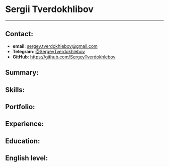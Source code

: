 # Sergii Tverdokhlibov
---
## Contact:
- __email__: sergey.tverdokhlebov@gmail.com
- __Telegram__: [@SergeyTverdokhlebov](https://t.me/SergeyTverdokhlebov)
- __GitHub__: https://github.com/SergeyTverdokhlebov

## Summary:



## Skills:



## Portfolio:



## Experience:



## Education:



## English level:


